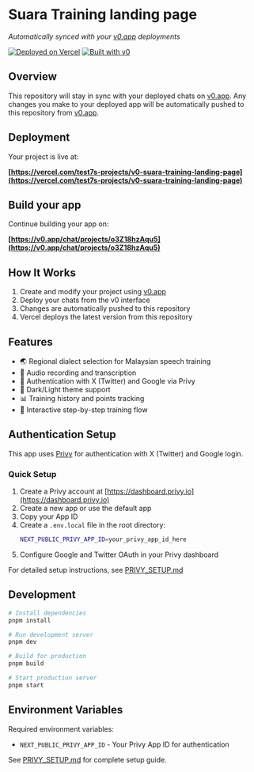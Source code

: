 # Suara Training landing page

*Automatically synced with your [v0.app](https://v0.app) deployments*

[![Deployed on Vercel](https://img.shields.io/badge/Deployed%20on-Vercel-black?style=for-the-badge&logo=vercel)](https://vercel.com/test7s-projects/v0-suara-training-landing-page)
[![Built with v0](https://img.shields.io/badge/Built%20with-v0.app-black?style=for-the-badge)](https://v0.app/chat/projects/o3Z18hzAqu5)

## Overview

This repository will stay in sync with your deployed chats on [v0.app](https://v0.app).
Any changes you make to your deployed app will be automatically pushed to this repository from [v0.app](https://v0.app).

## Deployment

Your project is live at:

**[https://vercel.com/test7s-projects/v0-suara-training-landing-page](https://vercel.com/test7s-projects/v0-suara-training-landing-page)**

## Build your app

Continue building your app on:

**[https://v0.app/chat/projects/o3Z18hzAqu5](https://v0.app/chat/projects/o3Z18hzAqu5)**

## How It Works

1. Create and modify your project using [v0.app](https://v0.app)
2. Deploy your chats from the v0 interface
3. Changes are automatically pushed to this repository
4. Vercel deploys the latest version from this repository

## Features

- 🌏 Regional dialect selection for Malaysian speech training
- 🎤 Audio recording and transcription
- 🔐 Authentication with X (Twitter) and Google via Privy
- 🎨 Dark/Light theme support
- 📊 Training history and points tracking
- 🎯 Interactive step-by-step training flow

## Authentication Setup

This app uses [Privy](https://privy.io) for authentication with X (Twitter) and Google login.

### Quick Setup

1. Create a Privy account at [https://dashboard.privy.io](https://dashboard.privy.io)
2. Create a new app or use the default app
3. Copy your App ID
4. Create a `.env.local` file in the root directory:
   ```bash
   NEXT_PUBLIC_PRIVY_APP_ID=your_privy_app_id_here
   ```
5. Configure Google and Twitter OAuth in your Privy dashboard

For detailed setup instructions, see [PRIVY_SETUP.md](./PRIVY_SETUP.md)

## Development

```bash
# Install dependencies
pnpm install

# Run development server
pnpm dev

# Build for production
pnpm build

# Start production server
pnpm start
```

## Environment Variables

Required environment variables:

- `NEXT_PUBLIC_PRIVY_APP_ID` - Your Privy App ID for authentication

See [PRIVY_SETUP.md](./PRIVY_SETUP.md) for complete setup guide.